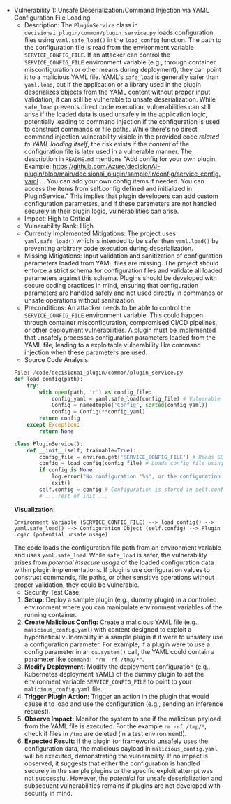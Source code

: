 - Vulnerability 1: Unsafe Deserialization/Command Injection via YAML Configuration File Loading
    - Description: The `PluginService` class in `decisionai_plugin/common/plugin_service.py` loads configuration files using `yaml.safe_load()` in the `load_config` function. The path to the configuration file is read from the environment variable `SERVICE_CONFIG_FILE`. If an attacker can control the `SERVICE_CONFIG_FILE` environment variable (e.g., through container misconfiguration or other means during deployment), they can point it to a malicious YAML file. YAML's `safe_load` is generally safer than `yaml.load`, but if the application or a library used in the plugin deserializes objects from the YAML content without proper input validation, it can still be vulnerable to unsafe deserialization. While `safe_load` prevents direct code execution, vulnerabilities can still arise if the loaded data is used unsafely in the application logic, potentially leading to command injection if the configuration is used to construct commands or file paths. While there's no direct command injection vulnerability visible in the provided code *related to YAML loading itself*, the risk exists if the *content* of the configuration file is later used in a vulnerable manner. The description in `README.md` mentions "Add config for your own plugin. Example: <https://github.com/Azure/decisionAI-plugin/blob/main/decisionai_plugin/sample/lr/config/service_config.yaml> ... You can add your own config items if needed. You can access the items from self.config defined and initialized in PluginService." This implies that plugin developers can add custom configuration parameters, and if these parameters are not handled securely in their plugin logic, vulnerabilities can arise.
    - Impact: High to Critical
    - Vulnerability Rank: High
    - Currently Implemented Mitigations: The project uses `yaml.safe_load()` which is intended to be safer than `yaml.load()` by preventing arbitrary code execution during deserialization.
    - Missing Mitigations: Input validation and sanitization of configuration parameters loaded from YAML files are missing. The project should enforce a strict schema for configuration files and validate all loaded parameters against this schema. Plugins should be developed with secure coding practices in mind, ensuring that configuration parameters are handled safely and not used directly in commands or unsafe operations without sanitization.
    - Preconditions: An attacker needs to be able to control the `SERVICE_CONFIG_FILE` environment variable. This could happen through container misconfiguration, compromised CI/CD pipelines, or other deployment vulnerabilities. A plugin must be implemented that unsafely processes configuration parameters loaded from the YAML file, leading to a exploitable vulnerability like command injection when these parameters are used.
    - Source Code Analysis:
    ```python
    File: /code/decisionai_plugin/common/plugin_service.py
    def load_config(path):
        try:
            with open(path, 'r') as config_file:
                config_yaml = yaml.safe_load(config_file) # Vulnerable line: Using safe_load but potential unsafe usage of config values later
                Config = namedtuple('Config', sorted(config_yaml))
                config = Config(**config_yaml)
            return config
        except Exception:
            return None

    class PluginService():
        def __init__(self, trainable=True):
            config_file = environ.get('SERVICE_CONFIG_FILE') # Reads SERVICE_CONFIG_FILE from environment
            config = load_config(config_file) # Loads config file using yaml.safe_load
            if config is None:
                log.error("No configuration '%s', or the configuration is not in JSON format. " % (config_file))
                exit()
            self.config = config # Configuration is stored in self.config and accessible to plugin logic
            # ... rest of init ...
    ```
    **Visualization:**
    ```
    Environment Variable (SERVICE_CONFIG_FILE) --> load_config() --> yaml.safe_load() --> Configuration Object (self.config) --> Plugin Logic (potential unsafe usage)
    ```
    The code loads the configuration file path from an environment variable and uses `yaml.safe_load`. While `safe_load` is safer, the vulnerability arises from *potential insecure usage* of the loaded configuration data within plugin implementations. If plugins use configuration values to construct commands, file paths, or other sensitive operations without proper validation, they could be vulnerable.
    - Security Test Case:
    1. **Setup:** Deploy a sample plugin (e.g., dummy plugin) in a controlled environment where you can manipulate environment variables of the running container.
    2. **Create Malicious Config:** Create a malicious YAML file (e.g., `malicious_config.yaml`) with content designed to exploit a hypothetical vulnerability in a sample plugin if it were to unsafely use a configuration parameter. For example, if a plugin were to use a config parameter in an `os.system()` call, the YAML could contain a parameter like `command: "rm -rf /tmp/*"`.
    3. **Modify Deployment:** Modify the deployment configuration (e.g., Kubernetes deployment YAML) of the dummy plugin to set the environment variable `SERVICE_CONFIG_FILE` to point to your `malicious_config.yaml` file.
    4. **Trigger Plugin Action:** Trigger an action in the plugin that would cause it to load and use the configuration (e.g., sending an inference request).
    5. **Observe Impact:** Monitor the system to see if the malicious payload from the YAML file is executed. For the example `rm -rf /tmp/*`, check if files in `/tmp` are deleted (in a test environment!).
    6. **Expected Result:** If the plugin (or framework) unsafely uses the configuration data, the malicious payload in `malicious_config.yaml` will be executed, demonstrating the vulnerability. If no impact is observed, it suggests that either the configuration is handled securely in the sample plugins or the specific exploit attempt was not successful. However, the *potential* for unsafe deserialization and subsequent vulnerabilities remains if plugins are not developed with security in mind.